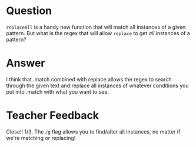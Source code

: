 # Question
`replaceAll` is a handy new function that will match all instances of a given pattern. But what is the regex that will allow `replace` to get *all* instances of a pattern?

# Answer
I think that .match combined with replace allows the regex to search through the given text and replace all instances of whatever conditions you put into .match with what you want to see.

# Teacher Feedback
Close!! 
1/3. The `/g` flag allows you to find/alter all instances, no matter if we're matching or replacing!